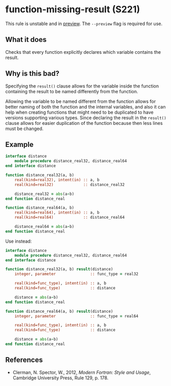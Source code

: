 # function-missing-result (S221)
This rule is unstable and in [preview](../preview.md). The `--preview` flag is required for use.

## What it does

Checks that every function explicitly declares which variable contains the result.

## Why is this bad?
Specifying the `result()` clause allows for the variable inside the function containing the
result to be named differently from the function.

Allowing the variable to be named different from the function allows for better naming of both
the function and the internal variables, and also it can help when creating functions that might
need to be duplicated to have versions supporting various types. Since declaring the result in
the `result()` clause allows for easier duplication of the function because then less lines must
be changed.

## Example
```f90
interface distance
    module procedure distance_real32, distance_real64
end interface distance

function distance_real32(a, b)
    real(kind=real32), intent(in) :: a, b
    real(kind=real32)             :: distance_real32

    distance_real32 = abs(a-b)
end function distance_real

function distance_real64(a, b)
    real(kind=real64), intent(in) :: a, b
    real(kind=real64)             :: distance_real64

    distance_real64 = abs(a-b)
end function distance_real
```

Use instead:
```f90
interface distance
    module procedure distance_real32, distance_real64
end interface distance

function distance_real32(a, b) result(distance)
    integer, parameter               :: func_type = real32

    real(kind=func_type), intent(in) :: a, b
    real(kind=func_type)             :: distance

    distance = abs(a-b)
end function distance_real

function distance_real64(a, b) result(distance)
    integer, parameter               :: func_type = real64

    real(kind=func_type), intent(in) :: a, b
    real(kind=func_type)             :: distance

    distance = abs(a-b)
end function distance_real
```

## References
- Clerman, N. Spector, W., 2012, _Modern Fortran: Style and Usage_, Cambridge
  University Press, Rule 129, p. 178.